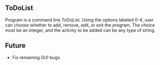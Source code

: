 ## ToDoList

Program is a command line ToDoList. Using the options labeled 0-4, user can choose whether to add, remove, edit, or exit the program. The choice must be an integer, and the activity to be added can be any type of string.

## Future
- Fix remaining GUI bugs



